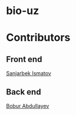 # bio-uz

# Contributors

## Front end
[Sanjarbek Ismatov](https://github.com/sanjarbek-ismatov)

## Back end
[Bobur Abdullayev](https://github.com/BoburF)
